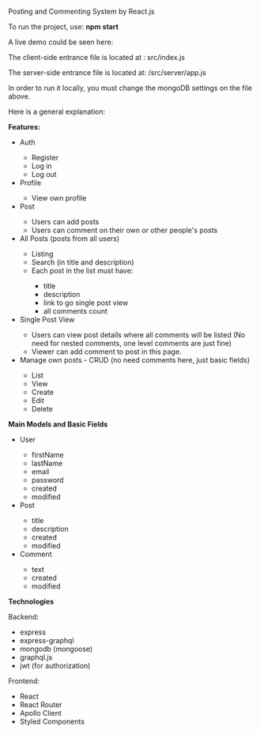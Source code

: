 <p>Posting and Commenting System by React.js</p>
<p>To run the project, use: <strong>npm start</strong></p>
<p>A live demo could be seen here:</p>
<p>The client-side entrance file is located at : src/index.js</p>
<p>The server-side entrance file is located at: /src/server/app.js</p>
<p>In order to run it locally, you must change the mongoDB settings on the file above.</p>
<p>Here is a general explanation:</p>
<p><strong>Features:</strong></p>
<ul>
<li>Auth</li>
<ul>
<li>Register</li>
<li>Log in</li>
<li>Log out</li>
</ul>
<li>Profile</li>
<ul>
<li>View own profile</li>
</ul>
<li>Post</li>
<ul>
<li>Users can add posts</li>
<li>Users can comment on their own or other people's posts</li>
</ul>
<li>All Posts (posts from all users)</li>
<ul>
<li>Listing</li>
<li>Search (in title and description)</li>
<li>Each post in the list must have:</li>
<ul>
<li>title</li>
<li>description</li>
<li>link to go single post view</li>
<li>all comments count</li>
</ul>
</ul>
<li>Single Post View</li>
<ul>
<li>Users can view post details where all comments will be listed (No need for nested comments, one level comments are just fine)</li>
<li>Viewer can add comment to post in this page.</li>
</ul>
<li>Manage own posts - CRUD (no need comments here, just basic fields)</li>
<ul>
<li>List</li>
<li>View</li>
<li>Create</li>
<li>Edit</li>
<li>Delete</li>
</ul>
</ul>
<p><strong>Main Models and Basic Fields</strong></p>
<ul>
<li>User</li>
<ul>
<li>firstName</li>
<li>lastName</li>
<li>email</li>
<li>password</li>
<li>created</li>
<li>modified</li>
</ul>
<li>Post</li>
<ul>
<li>title</li>
<li>description</li>
<li>created</li>
<li>modified</li>
</ul>
<li>Comment</li>
<ul>
<li>text</li>
<li>created</li>
<li>modified</li>
</ul>
</ul>
<p><strong>Technologies</strong></p>
<p>Backend:</p>
<ul>
<li>express</li>
<li>express-graphql</li>
<li>mongodb (mongoose)</li>
<li>graphql.js</li>
<li>jwt (for authorization)</li>
</ul>
<p>Frontend:</p>
<ul>
<li>React</li>
<li>React Router</li>
<li>Apollo Client</li>
<li>Styled Components</li>
</ul>
<p>&nbsp;</p>
